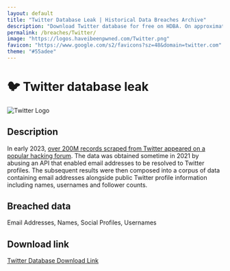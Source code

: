 ```yaml
---
layout: default
title: "Twitter Database Leak | Historical Data Breaches Archive"
description: "Download Twitter database for free on HDBA. On approximately January 2021, the microblogging and social website Twitter suffered a data breach that exposed around 210m customer records."
permalink: /breaches/Twitter/
image: "https://logos.haveibeenpwned.com/Twitter.png"
favicon: "https://www.google.com/s2/favicons?sz=48&domain=twitter.com"
theme: "#55adee"
---
```


# 🐦 Twitter database leak

![Twitter Logo](https://logos.haveibeenpwned.com/Twitter.png)

## Description

In early 2023, <a href="https://redirect.trace.rip/?url=https://www.bleepingcomputer.com/news/security/200-million-twitter-users-email-addresses-allegedly-leaked-online/" target="_blank" rel="noopener">over 200M records scraped from Twitter appeared on a popular hacking forum</a>. The data was obtained sometime in 2021 by abusing an API that enabled email addresses to be resolved to Twitter profiles. The subsequent results were then composed into a corpus of data containing email addresses alongside public Twitter profile information including names, usernames and follower counts. 

## Breached data

Email Addresses, Names, Social Profiles, Usernames

## Download link

[Twitter Database Download Link](https://redirect.trace.rip/?url=https://buzzheavier.com/ei0t32lnqgh1)

